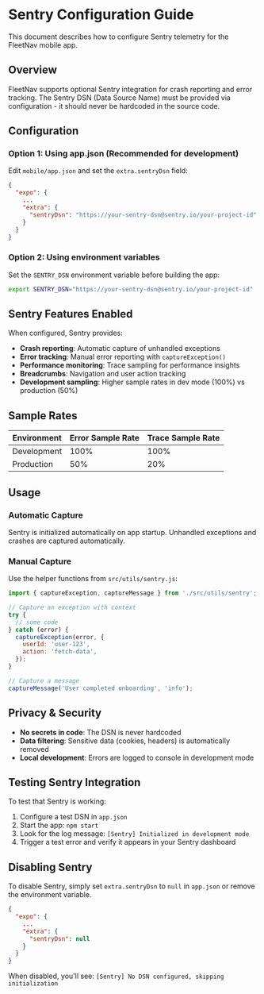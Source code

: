 # Sentry Configuration Guide

This document describes how to configure Sentry telemetry for the FleetNav mobile app.

## Overview

FleetNav supports optional Sentry integration for crash reporting and error tracking. The Sentry DSN (Data Source Name) must be provided via configuration - it should never be hardcoded in the source code.

## Configuration

### Option 1: Using app.json (Recommended for development)

Edit `mobile/app.json` and set the `extra.sentryDsn` field:

```json
{
  "expo": {
    ...
    "extra": {
      "sentryDsn": "https://your-sentry-dsn@sentry.io/your-project-id"
    }
  }
}
```

### Option 2: Using environment variables

Set the `SENTRY_DSN` environment variable before building the app:

```bash
export SENTRY_DSN="https://your-sentry-dsn@sentry.io/your-project-id"
```

## Sentry Features Enabled

When configured, Sentry provides:

- **Crash reporting**: Automatic capture of unhandled exceptions
- **Error tracking**: Manual error reporting with `captureException()`
- **Performance monitoring**: Trace sampling for performance insights
- **Breadcrumbs**: Navigation and user action tracking
- **Development sampling**: Higher sample rates in dev mode (100%) vs production (50%)

## Sample Rates

| Environment | Error Sample Rate | Trace Sample Rate |
|-------------|-------------------|-------------------|
| Development | 100%              | 100%              |
| Production  | 50%               | 20%               |

## Usage

### Automatic Capture

Sentry is initialized automatically on app startup. Unhandled exceptions and crashes are captured automatically.

### Manual Capture

Use the helper functions from `src/utils/sentry.js`:

```javascript
import { captureException, captureMessage } from './src/utils/sentry';

// Capture an exception with context
try {
  // some code
} catch (error) {
  captureException(error, {
    userId: 'user-123',
    action: 'fetch-data',
  });
}

// Capture a message
captureMessage('User completed onboarding', 'info');
```

## Privacy & Security

- **No secrets in code**: The DSN is never hardcoded
- **Data filtering**: Sensitive data (cookies, headers) is automatically removed
- **Local development**: Errors are logged to console in development mode

## Testing Sentry Integration

To test that Sentry is working:

1. Configure a test DSN in `app.json`
2. Start the app: `npm start`
3. Look for the log message: `[Sentry] Initialized in development mode`
4. Trigger a test error and verify it appears in your Sentry dashboard

## Disabling Sentry

To disable Sentry, simply set `extra.sentryDsn` to `null` in `app.json` or remove the environment variable.

```json
{
  "expo": {
    ...
    "extra": {
      "sentryDsn": null
    }
  }
}
```

When disabled, you'll see: `[Sentry] No DSN configured, skipping initialization`
